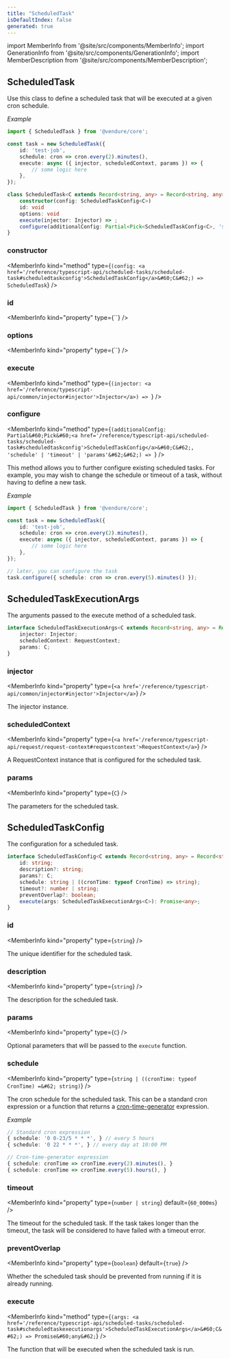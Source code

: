 ```yaml
---
title: "ScheduledTask"
isDefaultIndex: false
generated: true
---
```

<!-- This file was generated from the Vendure source. Do not modify. Instead, re-run the "docs:build" script -->
import MemberInfo from '@site/src/components/MemberInfo';
import GenerationInfo from '@site/src/components/GenerationInfo';
import MemberDescription from '@site/src/components/MemberDescription';


## ScheduledTask

<GenerationInfo sourceFile="packages/core/src/scheduler/scheduled-task.ts" sourceLine="120" packageName="@vendure/core" since="3.3.0" />

Use this class to define a scheduled task that will be executed at a given cron schedule.

*Example*

```ts
import { ScheduledTask } from '@vendure/core';

const task = new ScheduledTask({
    id: 'test-job',
    schedule: cron => cron.every(2).minutes(),
    execute: async ({ injector, scheduledContext, params }) => {
        // some logic here
    },
});
```

```ts title="Signature"
class ScheduledTask<C extends Record<string, any> = Record<string, any>> {
    constructor(config: ScheduledTaskConfig<C>)
    id: void
    options: void
    execute(injector: Injector) => ;
    configure(additionalConfig: Partial<Pick<ScheduledTaskConfig<C>, 'schedule' | 'timeout' | 'params'>>) => ;
}
```

<div className="members-wrapper">

### constructor

<MemberInfo kind="method" type={`(config: <a href='/reference/typescript-api/scheduled-tasks/scheduled-task#scheduledtaskconfig'>ScheduledTaskConfig</a>&#60;C&#62;) => ScheduledTask`}   />


### id

<MemberInfo kind="property" type={``}   />


### options

<MemberInfo kind="property" type={``}   />


### execute

<MemberInfo kind="method" type={`(injector: <a href='/reference/typescript-api/common/injector#injector'>Injector</a>) => `}   />


### configure

<MemberInfo kind="method" type={`(additionalConfig: Partial&#60;Pick&#60;<a href='/reference/typescript-api/scheduled-tasks/scheduled-task#scheduledtaskconfig'>ScheduledTaskConfig</a>&#60;C&#62;, 'schedule' | 'timeout' | 'params'&#62;&#62;) => `}   />

This method allows you to further configure existing scheduled tasks. For example, you may
wish to change the schedule or timeout of a task, without having to define a new task.

*Example*

```ts
import { ScheduledTask } from '@vendure/core';

const task = new ScheduledTask({
    id: 'test-job',
    schedule: cron => cron.every(2).minutes(),
    execute: async ({ injector, scheduledContext, params }) => {
        // some logic here
    },
});

// later, you can configure the task
task.configure({ schedule: cron => cron.every(5).minutes() });
```


</div>


## ScheduledTaskExecutionArgs

<GenerationInfo sourceFile="packages/core/src/scheduler/scheduled-task.ts" sourceLine="16" packageName="@vendure/core" since="3.3.0" />

The arguments passed to the execute method of a scheduled task.

```ts title="Signature"
interface ScheduledTaskExecutionArgs<C extends Record<string, any> = Record<string, any>> {
    injector: Injector;
    scheduledContext: RequestContext;
    params: C;
}
```

<div className="members-wrapper">

### injector

<MemberInfo kind="property" type={`<a href='/reference/typescript-api/common/injector#injector'>Injector</a>`}   />

The injector instance.
### scheduledContext

<MemberInfo kind="property" type={`<a href='/reference/typescript-api/request/request-context#requestcontext'>RequestContext</a>`}   />

A RequestContext instance that is configured for the scheduled task.
### params

<MemberInfo kind="property" type={`C`}   />

The parameters for the scheduled task.


</div>


## ScheduledTaskConfig

<GenerationInfo sourceFile="packages/core/src/scheduler/scheduled-task.ts" sourceLine="42" packageName="@vendure/core" since="3.3.0" />

The configuration for a scheduled task.

```ts title="Signature"
interface ScheduledTaskConfig<C extends Record<string, any> = Record<string, any>> {
    id: string;
    description?: string;
    params?: C;
    schedule: string | ((cronTime: typeof CronTime) => string);
    timeout?: number | string;
    preventOverlap?: boolean;
    execute(args: ScheduledTaskExecutionArgs<C>): Promise<any>;
}
```

<div className="members-wrapper">

### id

<MemberInfo kind="property" type={`string`}   />

The unique identifier for the scheduled task.
### description

<MemberInfo kind="property" type={`string`}   />

The description for the scheduled task.
### params

<MemberInfo kind="property" type={`C`}   />

Optional parameters that will be passed to the `execute` function.
### schedule

<MemberInfo kind="property" type={`string | ((cronTime: typeof CronTime) =&#62; string)`}   />

The cron schedule for the scheduled task. This can be a standard cron expression or
a function that returns a [cron-time-generator](https://www.npmjs.com/package/cron-time-generator)
expression.

*Example*

```ts
// Standard cron expression
{ schedule: '0 0-23/5 * * *', } // every 5 hours
{ schedule: '0 22 * * *', } // every day at 10:00 PM

// Cron-time-generator expression
{ schedule: cronTime => cronTime.every(2).minutes(), }
{ schedule: cronTime => cronTime.every(5).hours(), }
```
### timeout

<MemberInfo kind="property" type={`number | string`} default={`60_000ms`}   />

The timeout for the scheduled task. If the task takes longer than the timeout, the task
will be considered to have failed with a timeout error.
### preventOverlap

<MemberInfo kind="property" type={`boolean`} default={`true`}   />

Whether the scheduled task should be prevented from running if it is already running.
### execute

<MemberInfo kind="method" type={`(args: <a href='/reference/typescript-api/scheduled-tasks/scheduled-task#scheduledtaskexecutionargs'>ScheduledTaskExecutionArgs</a>&#60;C&#62;) => Promise&#60;any&#62;`}   />

The function that will be executed when the scheduled task is run.


</div>
